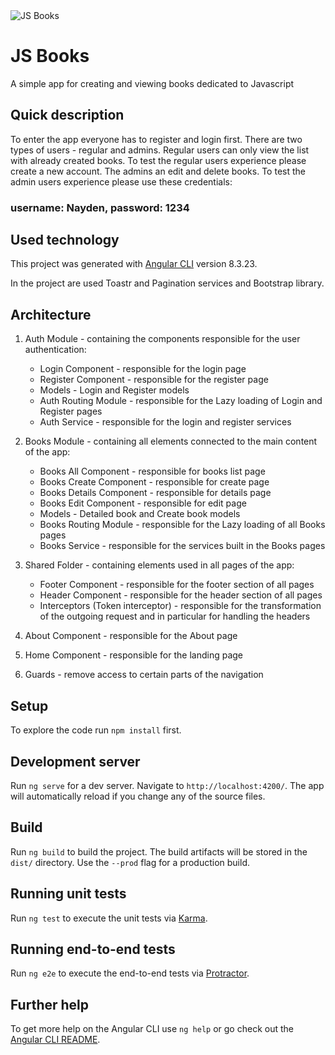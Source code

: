 <img src="https://firebearstudio.com/blog/wp-content/uploads/2016/01/Best-Node.JS-Books-1024x551.jpg" title="JS Books" alt="JS Books">

# JS Books

A simple app for creating and viewing books dedicated to Javascript

## Quick description

To enter the app everyone has to register and login first.
There are two types of users - regular and admins.
Regular users can only view the list with already created books. To test the regular users experience please create a new account.
The admins an edit and delete books. To test the admin users experience please use these credentials:

### username: Nayden, password: 1234

## Used technology

This project was generated with [Angular CLI](https://github.com/angular/angular-cli) version 8.3.23.

In the project are used Toastr and Pagination services and Bootstrap library.

## Architecture

1. Auth Module - containing the components responsible for the user authentication:

   - Login Component - responsible for the login page
   - Register Component - responsible for the register page
   - Models - Login and Register models
   - Auth Routing Module - responsible for the Lazy loading of Login and Register pages
   - Auth Service - responsible for the login and register services

2. Books Module - containing all elements connected to the main content of the app:

   - Books All Component - responsible for books list page
   - Books Create Component - responsible for create page
   - Books Details Component - responsible for details page
   - Books Edit Component - responsible for edit page
   - Models - Detailed book and Create book models
   - Books Routing Module - responsible for the Lazy loading of all Books pages
   - Books Service - responsible for the services built in the Books pages

3. Shared Folder - containing elements used in all pages of the app:

   - Footer Component - responsible for the footer section of all pages
   - Header Component - responsible for the header section of all pages
   - Interceptors (Token interceptor) - responsible for the transformation of the outgoing request and in particular for handling the headers

4. About Component - responsible for the About page

5. Home Component - responsible for the landing page

6. Guards - remove access to certain parts of the navigation

## Setup

To explore the code run `npm install` first.

## Development server

Run `ng serve` for a dev server. Navigate to `http://localhost:4200/`. The app will automatically reload if you change any of the source files.

## Build

Run `ng build` to build the project. The build artifacts will be stored in the `dist/` directory. Use the `--prod` flag for a production build.

## Running unit tests

Run `ng test` to execute the unit tests via [Karma](https://karma-runner.github.io).

## Running end-to-end tests

Run `ng e2e` to execute the end-to-end tests via [Protractor](http://www.protractortest.org/).

## Further help

To get more help on the Angular CLI use `ng help` or go check out the [Angular CLI README](https://github.com/angular/angular-cli/blob/master/README.md).

